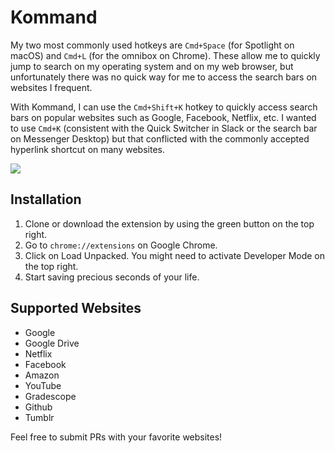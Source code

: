 # Kommand

My two most commonly used hotkeys are `Cmd+Space` (for Spotlight on macOS) and `Cmd+L` (for the omnibox on Chrome). These allow me to quickly jump to search on my operating system and on my web browser, but unfortunately there was no quick way for me to access the search bars on websites I frequent.

With Kommand, I can use the `Cmd+Shift+K` hotkey to quickly access search bars on popular websites such as Google, Facebook, Netflix, etc. I wanted to use `Cmd+K` (consistent with the Quick Switcher in Slack or the search bar on Messenger Desktop) but that conflicted with the commonly accepted hyperlink shortcut on many websites.

![](demo.gif)

## Installation

1. Clone or download the extension by using the green button on the top right.
2. Go to `chrome://extensions` on Google Chrome.
3. Click on Load Unpacked. You might need to activate Developer Mode on the top right.
4. Start saving precious seconds of your life.

## Supported Websites

* Google
* Google Drive
* Netflix
* Facebook
* Amazon
* YouTube
* Gradescope
* Github
* Tumblr

Feel free to submit PRs with your favorite websites!
